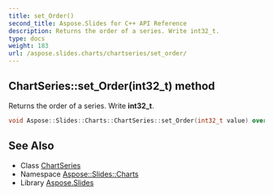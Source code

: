 ```yaml
---
title: set_Order()
second_title: Aspose.Slides for C++ API Reference
description: Returns the order of a series. Write int32_t.
type: docs
weight: 183
url: /aspose.slides.charts/chartseries/set_order/
---
```

## ChartSeries::set_Order(int32_t) method


Returns the order of a series. Write **int32_t**.

```cpp
void Aspose::Slides::Charts::ChartSeries::set_Order(int32_t value) override
```

## See Also

* Class [ChartSeries](../)
* Namespace [Aspose::Slides::Charts](../../)
* Library [Aspose.Slides](../../../)